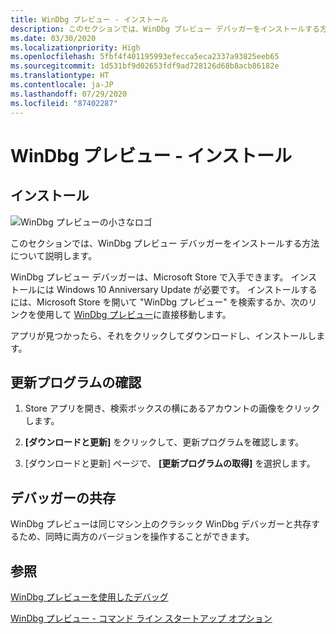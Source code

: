 ```yaml
---
title: WinDbg プレビュー - インストール
description: このセクションでは、WinDbg プレビュー デバッガーをインストールする方法について説明します。
ms.date: 03/30/2020
ms.localizationpriority: High
ms.openlocfilehash: 5fbf4f401195993efecca5eca2337a93825eeb65
ms.sourcegitcommit: 1d531bf9d02653fdf9ad728126d68b8acb86182e
ms.translationtype: HT
ms.contentlocale: ja-JP
ms.lasthandoff: 07/29/2020
ms.locfileid: "87402287"
---
```

# <a name="windbg-preview---installation"></a>WinDbg プレビュー - インストール

## <a name="installation"></a>インストール

![WinDbg プレビューの小さなロゴ](images/windbgx-preview-logo.png)

このセクションでは、WinDbg プレビュー デバッガーをインストールする方法について説明します。

WinDbg プレビュー デバッガーは、Microsoft Store で入手できます。 インストールには Windows 10 Anniversary Update が必要です。 インストールするには、Microsoft Store を開いて "WinDbg プレビュー" を検索するか、次のリンクを使用して [WinDbg プレビュー](https://www.microsoft.com/store/apps/9pgjgd53tn86)に直接移動します。

アプリが見つかったら、それをクリックしてダウンロードし、インストールします。

## <a name="checking-for-updates"></a>更新プログラムの確認

1. Store アプリを開き、検索ボックスの横にあるアカウントの画像をクリックします。

2. **[ダウンロードと更新]** をクリックして、更新プログラムを確認します。

3. [ダウンロードと更新] ページで、 **[更新プログラムの取得]** を選択します。

## <a name="debugger-coexistence"></a>デバッガーの共存  

WinDbg プレビューは同じマシン上のクラシック WinDbg デバッガーと共存するため、同時に両方のバージョンを操作することができます。

## <a name="see-also"></a>参照

[WinDbg プレビューを使用したデバッグ](debugging-using-windbg-preview.md)

[WinDbg プレビュー - コマンド ライン スタートアップ オプション](windbg-command-line-preview.md)
